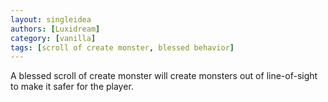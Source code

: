 ```yaml
---
layout: singleidea
authors: [Luxidream]
category: [vanilla]
tags: [scroll of create monster, blessed behavior]
---
```

A blessed scroll of create monster will create monsters out of line-of-sight to make it safer for the player.
